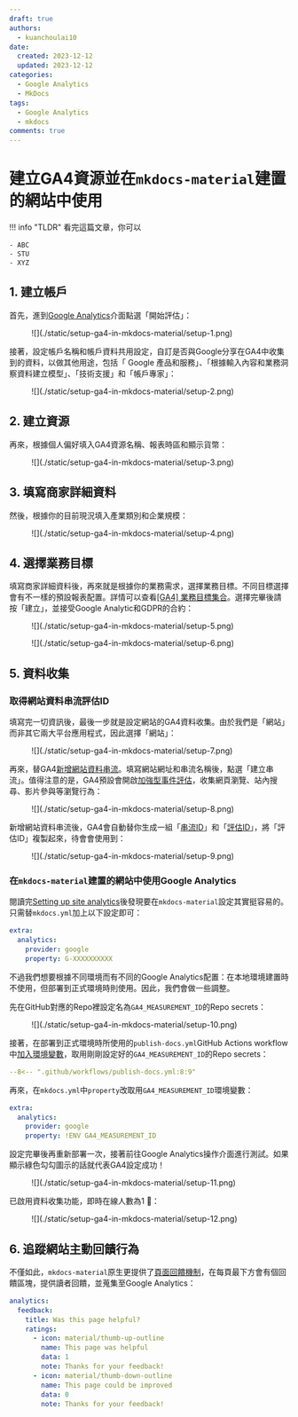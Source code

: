 ```yaml
---
draft: true
authors:
  - kuanchoulai10
date:
  created: 2023-12-12
  updated: 2023-12-12
categories:
  - Google Analytics
  - MkDocs
tags:
  - Google Analytics
  - mkdocs
comments: true
---
```


# 建立GA4資源並在`mkdocs-material`建置的網站中使用

!!! info "TLDR"
    看完這篇文章，你可以
    
    - ABC
    - STU
    - XYZ

    

<!-- more -->

## 1. 建立帳戶

首先，進到[Google Analytics](https://analytics.google.com/analytics/web/)介面點選「開始評估」：

<figure markdown>
  ![](./static/setup-ga4-in-mkdocs-material/setup-1.png)
  <figcaption></figcaption>
</figure>

接著，設定帳戶名稱和帳戶資料共用設定，自訂是否與Google分享在GA4中收集到的資料，以做其他用途，包括「
Google 產品和服務」、「根據輸入內容和業務洞察資料建立模型」、「技術支援」和「帳戶專家」：

<figure markdown>
  ![](./static/setup-ga4-in-mkdocs-material/setup-2.png)
  <figcaption></figcaption>
</figure>

## 2. 建立資源

再來，根據個人偏好填入GA4資源名稱、報表時區和顯示貨幣：

<figure markdown>
  ![](./static/setup-ga4-in-mkdocs-material/setup-3.png)
  <figcaption></figcaption>
</figure>

## 3. 填寫商家詳細資料

然後，根據你的目前現況填入產業類別和企業規模：

<figure markdown>
  ![](./static/setup-ga4-in-mkdocs-material/setup-4.png)
  <figcaption></figcaption>
</figure>

## 4. 選擇業務目標

填寫商家詳細資料後，再來就是根據你的業務需求，選擇業務目標。不同目標選擇會有不一樣的預設報表配置。詳情可以查看[[GA4] 業務目標集合](https://support.google.com/analytics/answer/12924488)。選擇完畢後請按「建立」，並接受Google Analytic和GDPR的合約：

<figure markdown>
  ![](./static/setup-ga4-in-mkdocs-material/setup-5.png)
  <figcaption></figcaption>
</figure>

<figure markdown>
  ![](./static/setup-ga4-in-mkdocs-material/setup-6.png)
  <figcaption></figcaption>
</figure>

## 5. 資料收集

### 取得網站資料串流評估ID

填寫完一切資訊後，最後一步就是設定網站的GA4資料收集。由於我們是「網站」而非其它兩大平台應用程式，因此選擇「網站」：

<figure markdown>
  ![](./static/setup-ga4-in-mkdocs-material/setup-7.png)
  <figcaption></figcaption>
</figure>

再來，替GA4[新增網站資料串流]((https://support.google.com/analytics/answer/9304153#zippy=%2Cweb))。填寫網站網址和串流名稱後，點選「建立串流」。值得注意的是，GA4預設會開啟[加強型事件評估](https://support.google.com/analytics/answer/9216061)，收集網頁瀏覽、站內搜尋、影片參與等瀏覽行為：

<figure markdown>
  ![](./static/setup-ga4-in-mkdocs-material/setup-8.png)
  <figcaption></figcaption>
</figure>

新增網站資料串流後，GA4會自動替你生成一組「[串流ID](https://support.google.com/analytics/answer/12332343)」和「[評估ID](https://support.google.com/analytics/answer/12270356)」，將「評估ID」複製起來，待會會使用到：

<figure markdown>
  ![](./static/setup-ga4-in-mkdocs-material/setup-9.png)
  <figcaption></figcaption>
</figure>

### 在`mkdocs-material`建置的網站中使用Google Analytics

閱讀完[Setting up site analytics](https://squidfunk.github.io/mkdocs-material/setup/setting-up-site-analytics/)後發現要在`mkdocs-material`設定其實挺容易的。只需替`mkdocs.yml`加上以下設定即可：

```YAML
extra:
  analytics:
    provider: google
    property: G-XXXXXXXXXX
```

不過我們想要根據不同環境而有不同的Google Analytics配置：在本地環境建置時不使用，但部署到正式環境時則使用。因此，我們會做一些調整。

先在GitHub對應的Repo裡設定名為`GA4_MEASUREMENT_ID`的Repo secrets：

<figure markdown>
  ![](./static/setup-ga4-in-mkdocs-material/setup-10.png)
  <figcaption></figcaption>
</figure>

接著，在部署到正式環境時所使用的`publish-docs.yml`GitHub Actions workflow中[加入環境變數](https://docs.github.com/en/actions/learn-github-actions/variables#defining-environment-variables-for-a-single-workflow)，取用剛剛設定好的`GA4_MEASUREMENT_ID`的Repo secrets：

```YAML title="publish-docs.yml"
--8<-- ".github/workflows/publish-docs.yml:8:9"
```

再來，在`mkdocs.yml`中`property`改取用`GA4_MEASUREMENT_ID`環境變數：

```YAML title="mkdocs.yml"
extra:
  analytics:
    provider: google
    property: !ENV GA4_MEASUREMENT_ID
```

設定完畢後再重新部署一次，接著前往Google Analytics操作介面進行測試。如果顯示綠色勾勾圖示的話就代表GA4設定成功！

<figure markdown>
  ![](./static/setup-ga4-in-mkdocs-material/setup-11.png)
  <figcaption></figcaption>
</figure>

已啟用資料收集功能，即時在線人數為1 🎉：

<figure markdown>
  ![](./static/setup-ga4-in-mkdocs-material/setup-12.png)
  <figcaption></figcaption>
</figure>

## 6. 追蹤網站主動回饋行為

不僅如此，`mkdocs-material`原生更提供了[頁面回饋機制](https://squidfunk.github.io/mkdocs-material/setup/setting-up-site-analytics/#was-this-page-helpful)，在每頁最下方會有個回饋區塊，提供讀者回饋，並蒐集至Google Analytics：

```YAML
analytics:
  feedback:
    title: Was this page helpful?
    ratings:
      - icon: material/thumb-up-outline
        name: This page was helpful
        data: 1
        note: Thanks for your feedback!
      - icon: material/thumb-down-outline
        name: This page could be improved
        data: 0
        note: Thanks for your feedback!
```
